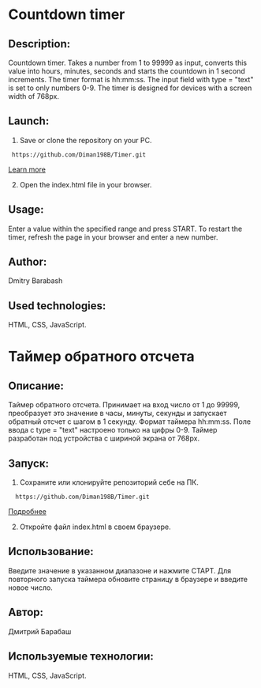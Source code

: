 # Сountdown timer

## Description:

Countdown timer. Takes a number from 1 to 99999 as input, converts this value into hours, minutes, seconds and starts the countdown in 1 second increments. The timer format is hh:mm:ss. The input field with type = "text" is set to only numbers 0-9.
The timer is designed for devices with a screen width of 768px.

## Launch:

1. Save or clone the repository on your PC.

```
 https://github.com/Diman198B/Timer.git
```

[Learn more](https://git-scm.com/book/ru/v2/Приложение-C%3A-Команды-Git-Клонирование-и-создание-репозиториев)

2. Open the index.html file in your browser.

## Usage:

Enter a value within the specified range and press START.
To restart the timer, refresh the page in your browser and enter a new number.

## Author:

Dmitry Barabash

## Used technologies:

HTML, CSS, JavaScript.

# Таймер обратного отсчета

## Описание:

Таймер обратного отсчета. Принимает на вход число от 1 до 99999, преобразует это значение в часы, минуты, секунды и запускает обратный отсчет с шагом в 1 секунду. Формат таймера hh:mm:ss. Поле ввода c type = "text" настроено только на цифры 0-9.
Таймер разработан под устройства с шириной экрана от 768px.

## Запуск:

1. Сохраните или клонируйте репозиторий себе на ПК.

```
  https://github.com/Diman198B/Timer.git
```

[Подробнее](https://git-scm.com/book/ru/v2/Приложение-C%3A-Команды-Git-Клонирование-и-создание-репозиториев)

2. Откройте файл index.html в своем браузере.

## Использование:

Введите значение в указанном диапазоне и нажмите СТАРТ.
Для повторного запуска таймера обновите страницу в браузере и введите новое число.

## Автор:

Дмитрий Барабаш

## Используемые технологии:

HTML, CSS, JavaScript.
